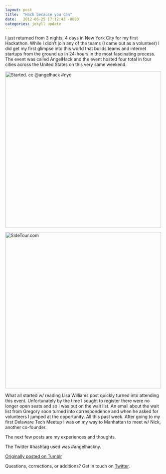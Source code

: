 ```yaml
---
layout: post
title:  "Hack because you can"
date:   2012-06-25 17:12:43 -0800
categories: jekyll update
---
```

I just returned from 3 nights, 4 days in New York City for my first Hackathon. While I didn’t join any of the teams (I came out as a volunteer) I did get my first glimpse into this world that builds teams and internet startups from the ground up in 24-hours in the most fascinating process. The event was called AngelHack and the event hosted four total in four cities across the United States on this very same weekend.

<a data-flickr-embed="true"  href="https://www.flickr.com/photos/davidcmolina/7425885210/" title="Started. cc @angelhack #nyc"><img src="https://c3.staticflickr.com/8/7140/7425885210_3890effe84.jpg" width="500" height="500" alt="Started. cc @angelhack #nyc"></a><script async src="//embedr.flickr.com/assets/client-code.js" charset="utf-8"></script>

<a data-flickr-embed="true"  href="https://www.flickr.com/photos/davidcmolina/7423406546/in/photostream/" title="SideTour.com"><img src="https://c3.staticflickr.com/6/5321/7423406546_202c403cd0.jpg" width="500" height="500" alt="SideTour.com"></a><script async src="//embedr.flickr.com/assets/client-code.js" charset="utf-8"></script>

What all started w/ reading Lisa Williams post quickly turned into attending this event. Unfortunately by the time I sought to register there were no longer open seats and so I was put on the wait list. An email about the wait list from Gregory soon turned into correspondence and when he asked for volunteers I jumped at the opportunity. All this past week. After going to my first Delaware Tech Meetup I was on my way to Manhattan to meet w/ Nick, another co-founder.

The next few posts are my experiences and thoughts.

The Twitter #hashtag used was #angelhackny.

[Originally posted on Tumblr](http://davidcmolina.tumblr.com/)

Questions, corrections, or additions? Get in touch on [Twitter](http://twitter.com/davidcmolina).
